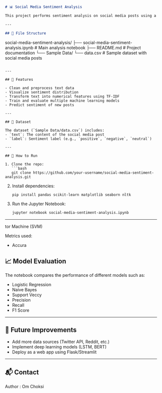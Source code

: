 ```markdown
# 📊 Social Media Sentiment Analysis

This project performs sentiment analysis on social media posts using a dataset of labeled text data. The goal is to classify user posts as **positive**, **negative**, or **neutral**, helping understand public opinion on various topics.

---

## 📁 File Structure

```
social-media-sentiment-analysis/
├── social-media-sentiment-analysis.ipynb  # Main analysis notebook
├── README.md                              # Project documentation
└── Sample Data/
    └── data.csv                           # Sample dataset with social media posts
```

---

## 📌 Features

- Clean and preprocess text data
- Visualize sentiment distribution
- Transform text into numerical features using TF-IDF
- Train and evaluate multiple machine learning models
- Predict sentiment of new posts

---

## 🧪 Dataset

The dataset (`Sample Data/data.csv`) includes:
- `text`: The content of the social media post
- `label`: Sentiment label (e.g., `positive`, `negative`, `neutral`)

---

## 🚀 How to Run

1. Clone the repo:
   ```bash
   git clone https://github.com/your-username/social-media-sentiment-analysis.git
   ```

2. Install dependencies:
   ```bash
   pip install pandas scikit-learn matplotlib seaborn nltk
   ```

3. Run the Jupyter Notebook:
   ```bash
   jupyter notebook social-media-sentiment-analysis.ipynb
   ```

---

tor Machine (SVM)

Metrics used:
- Accura

## 📈 Model Evaluation

The notebook compares the performance of different models such as:
- Logistic Regression
- Naive Bayes
- Support Veccy
- Precision
- Recall
- F1 Score

---

## 📝 Future Improvements

- Add more data sources (Twitter API, Reddit, etc.)
- Implement deep learning models (LSTM, BERT)
- Deploy as a web app using Flask/Streamlit

---

## 📬 Contact

Author : Om Choksi
```


